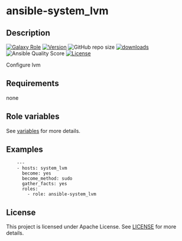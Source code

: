 # ansible-system_lvm

## Description

[![Galaxy Role](https://img.shields.io/badge/galaxy-system_lvm-purple?style=flat)](https://galaxy.ansible.com/lotusnoir/system_lvm)
[![Version](https://img.shields.io/github/release/lotusnoir/ansible-system_lvm.svg)](https://github.com/lotusnoir/ansible-system_lvm/releases/latest)
![GitHub repo size](https://img.shields.io/github/repo-size/lotusnoir/ansible-system_lvm?color=orange&style=flat)
[![downloads](https://img.shields.io/ansible/role/d/)](https://galaxy.ansible.com/lotusnoir/system_lvm)
![Ansible Quality Score](https://img.shields.io/ansible/quality/)
[![License](https://img.shields.io/badge/license-Apache--2.0-brightgreen?style=flat)](https://opensource.org/licenses/Apache-2.0)

Configure lvm

## Requirements

none

## Role variables

See [variables](/defaults/main.yml) for more details.

## Examples

        ---
        - hosts: system_lvm
          become: yes
          become_method: sudo
          gather_facts: yes
          roles:
            - role: ansible-system_lvm


## License

This project is licensed under Apache License. See [LICENSE](/LICENSE) for more details.

